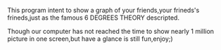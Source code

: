 This program intent to show a graph of your friends,your frineds's frineds,just as the famous 6 DEGREES THEORY descripted.

Though our computer has not reached the time to show nearly 1 million picture in one screen,but have a glance is still fun,enjoy;)